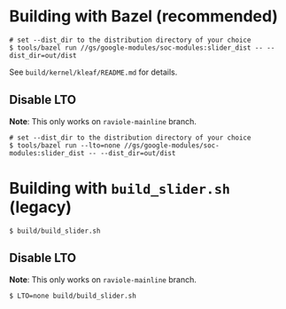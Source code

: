 # Building with Bazel (recommended)

```shell
# set --dist_dir to the distribution directory of your choice
$ tools/bazel run //gs/google-modules/soc-modules:slider_dist -- --dist_dir=out/dist
```

See `build/kernel/kleaf/README.md` for details.

## Disable LTO

**Note**: This only works on `raviole-mainline` branch.

```shell
# set --dist_dir to the distribution directory of your choice
$ tools/bazel run --lto=none //gs/google-modules/soc-modules:slider_dist -- --dist_dir=out/dist
```

# Building with `build_slider.sh` (legacy)

```shell
$ build/build_slider.sh
```

## Disable LTO

**Note**: This only works on `raviole-mainline` branch.

```shell
$ LTO=none build/build_slider.sh
```
